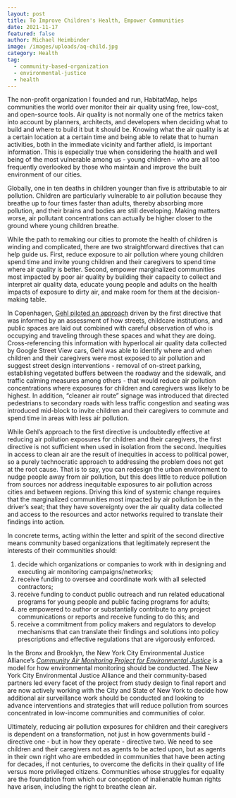 ```yaml
---
layout: post
title: To Improve Children's Health, Empower Communities
date: 2021-11-17
featured: false
author: Michael Heimbinder
image: /images/uploads/aq-child.jpg
category: Health
tag:
  - community-based-organization
  - environmental-justice
  - health
---
```

The non-profit organization I founded and run, HabitatMap, helps communities the world over monitor their air quality using free, low-cost, and open-source tools. Air quality is not normally one of the metrics taken into account by planners, architects, and developers when deciding what to build and where to build it but it should be. Knowing what the air quality is at a certain location at a certain time and being able to relate that to human activities, both in the immediate vicinity and farther afield, is important information. This is especially true when considering the health and well being of the most vulnerable among us - young children - who are all too frequently overlooked by those who maintain and improve the built environment of our cities.

Globally, one in ten deaths in children younger than five is attributable to air pollution. Children are particularly vulnerable to air pollution because they breathe up to four times faster than adults, thereby absorbing more pollution, and their brains and bodies are still developing. Making matters worse, air pollutant concentrations can actually be higher closer to the ground where young children breathe. 

While the path to remaking our cities to promote the health of children is winding and complicated, there are two straightforward directives that can help guide us. First, reduce exposure to air pollution where young children spend time and invite young children and their caregivers to spend time where air quality is better. Second, empower marginalized communities most impacted by poor air quality by building their capacity to collect and interpret air quality data, educate young people and adults on the health impacts of exposure to dirty air, and make room for them at the decision-making table. 

In Copenhagen, [Gehl piloted an approach](https://gehlpeople.com/projects/air-quality-copenhagen/) driven by the first directive that was informed by an assessment of how streets, childcare institutions, and public spaces are laid out combined with careful observation of who is occupying and traveling through these spaces and what they are doing. Cross-referencing this information with hyperlocal air quality data collected by Google Street View cars, Gehl was able to identify where and when children and their caregivers were most exposed to air pollution and suggest street design interventions - removal of on-street parking, establishing vegetated buffers between the roadway and the sidewalk, and traffic calming measures among others - that would reduce air pollution concentrations where exposures for children and caregivers was likely to be highest. In addition, “cleaner air route” signage was introduced that directed pedestrians to secondary roads with less traffic congestion and seating was introduced mid-block to invite children and their caregivers to commute and spend time in areas with less air pollution.

While Gehl’s approach to the first directive is undoubtedly effective at reducing air pollution exposures for children and their caregivers, the first directive is not sufficient when used in isolation from the second. Inequities in access to clean air are the result of inequities in access to political power, so a purely technocratic approach to addressing the problem does not get at the root cause. That is to say, you can redesign the urban environment to nudge people away from air pollution, but this does little to reduce pollution from sources nor address inequitable exposures to air pollution across cities and between regions. Driving this kind of systemic change requires that the marginalized communities most impacted by air pollution be in the driver’s seat; that they have sovereignty over the air quality data collected and access to the resources and actor networks required to translate their findings into action.

In concrete terms, acting within the letter and spirit of the second directive means community based organizations that legitimately represent the interests of their communities should: 

1. decide which organizations or companies to work with in designing and executing air monitoring campaigns/networks;
2. receive funding to oversee and coordinate work with all selected contractors;
3. receive funding to conduct public outreach and run related educational programs for young people and public facing programs for adults;
4. are empowered to author or substantially contribute to any project communications or reports and receive funding to do this; and 
5. receive a commitment from policy makers and regulators to develop mechanisms that can translate their findings and solutions into policy prescriptions and effective regulations that are vigorously enforced.

In the Bronx and Brooklyn, the New York City Environmental Justice Alliance’s *[Community Air Monitoring Project for Environmental Justice](https://www.habitatmap.org/blog/nyc-community-organizations-use-aircasting-to-study-hyperlocal-air-quality-1)* is a model for how environmental monitoring should be conducted. The New York City Environmental Justice Alliance and their community-based partners led every facet of the project from study design to final report and are now actively working with the City and State of New York to decide how additional air surveillance work should be conducted and looking to advance interventions and strategies that will reduce pollution from sources concentrated in low-income communities and communities of color. 

Ultimately, reducing air pollution exposures for children and their caregivers is dependent on a transformation, not just in how governments build - directive one - but in how they operate - directive two.  We need to see children and their caregivers not as agents to be acted upon, but as agents in their own right who are embedded in communities that have been acting for decades, if not centuries, to overcome the deficits in their quality of life versus more privileged citizens.  Communities whose struggles for equality are the foundation from which our conception of inalienable human rights have arisen, including the right to breathe clean air.